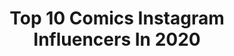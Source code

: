 ---
title: Top 10 Comics Instagram Influencers In 2020
description: >-
  Find top comics Instagram influencers in 2020. Most popular hashtags: #marvel #fashion #cute #photooftheday.
platform: Instagram
profiles:
  - username: "comics"
    fullname: >-
      Comics
    location: ""
    followers: 1011380
    engagement: 131
    commentsToLikes: 0.004970
    id: ck0twt8ktgn2c0i19la6vmgtd
    verified: true
    hashtags: "#lazygirl, #solittletime, #buzzfeedcomics, #blackeye"
  - username: "izansabina"
    fullname: >-
      Izan 🇺🇸🇪🇸🇨🇺
    location: "United States"
    followers: 41604
    engagement: 1443
    commentsToLikes: 0.035449
    id: ck8t6lqgke1rr0j784oiacc9a
    verified: false
    hashtags: "#kidsmoda, #instakids, #coolkids, #picture"
  - username: "madelinestarr7"
    fullname: >-
      Madeline Starr
    location: "United States"
    followers: 120220
    engagement: 412
    commentsToLikes: 0.056528
    id: ck15rzzfhajrf0i194gd4ags6
    verified: false
    hashtags: "#sponsoredbyturo, #averybar, #teamcanon, #ritzcarltonpartner"
  - username: "qeeriefire"
    fullname: >-
      Justyna 🔥
    location: "Poland"
    followers: 20170
    engagement: 1235
    commentsToLikes: 0.041292
    id: ck0w6ezy8892n0i19b3l6lf3r
    verified: false
    hashtags: "#bonjovi, #throwbackpic"
  - username: "tinker_reads"
    fullname: >-
      TIᑎKEᖇ
    location: "Germany"
    followers: 3538
    engagement: 2364
    commentsToLikes: 0.066083
    id: ck5zw53vq5hzm0i14dbnbdftf
    verified: false
    hashtags: "#meinhoerbuchmoment, #happybookishadvent, #cruellaandursulabookishdez19, #samyandfriendsapril20"
  - username: "samanthas_cosplay"
    fullname: >-
      Sam Catalano @CradleCon
    location: "United States"
    followers: 26731
    engagement: 794
    commentsToLikes: 0.029276
    id: ck8t1n741wbh50j78yn2t0654
    verified: false
    hashtags: "#strength, #jessicajones, #cosplayvscharacter, #queenmera"
  - username: "hakusa.kuri"
    fullname: >-
      Hakusa.Cry
    location: "Italy"
    followers: 33035
    engagement: 354
    commentsToLikes: 0.068886
    id: ck5homdchptio0i11fe9kep8s
    verified: false
    hashtags: "#naughty, #tartanskirt, #astolfocosplay, #bunnysuit"
  - username: "lukaswerneck"
    fullname: >-
      Lucas Werneck
    location: ""
    followers: 80326
    engagement: 1347
    commentsToLikes: 0.016635
    id: ck0udjvmcj9np0i19ljj2rmei
    verified: false
    hashtags: "#liveaction, #marvelmovie, #sunset, #colorfigital"
  - username: "just_a_girl_with_an_old_car"
    fullname: >-
      Nadja M
    location: "Germany"
    followers: 8651
    engagement: 1914
    commentsToLikes: 0.026305
    id: ck8tc08ctxt900j78eor112hu
    verified: false
    hashtags: "#v8sound, #blue, #tuesday, #coffee"
  - username: "aroa_familuki"
    fullname: >-
      Aroa Familuki
    location: "Spain"
    followers: 90831
    engagement: 705
    commentsToLikes: 0.014442
    id: ck8szmm2lp0gm0j78ynlpn9kb
    verified: false
    hashtags: "#diadelamujer, #viajedechicas"
---
